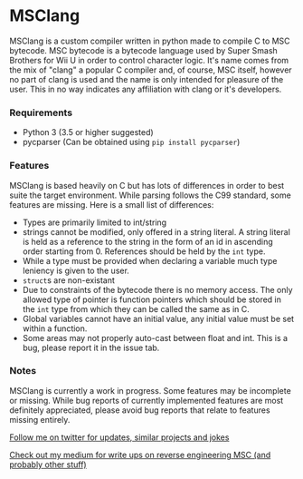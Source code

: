 # MSClang

MSClang is a custom compiler written in python made to compile C to MSC bytecode. MSC bytecode is a bytecode language used by Super Smash Brothers for Wii U in order to control character logic. It's name comes from the mix of "clang" a popular C compiler and, of course, MSC itself, however no part of clang is used and the name is only intended for pleasure of the user. This in no way indicates any affiliation with clang or it's developers.

### Requirements

* Python 3 (3.5 or higher suggested)
* pycparser (Can be obtained using `pip install pycparser`)

### Features

MSClang is based heavily on C but has lots of differences in order to best suite the target environment. While parsing follows the C99 standard, some features are missing. Here is a small list of differences:

* Types are primarily limited to int/string
* strings cannot be modified, only offered in a string literal. A string literal is held as a reference to the string in the form of an id in ascending order starting from 0. References should be held by the `int` type.
* While a type must be provided when declaring a variable much type leniency is given to the user.  
* `struct`s are non-existant
* Due to constraints of the bytecode there is no memory access. The only allowed type of pointer is function pointers which should be stored in the `int` type from which they can be called the same as in C.
* Global variables cannot have an initial value, any initial value must be set within a function.
* Some areas may not properly auto-cast between float and int. This is a bug, please report it in the issue tab.

### Notes

MSClang is currently a work in progress. Some features may be incomplete or missing. While bug reports of currently implemented features are most definitely appreciated, please avoid bug reports that relate to features missing entirely. 

[Follow me on twitter for updates, similar projects and jokes](https://twitter.com/jam1garner)

[Check out my medium for write ups on reverse engineering MSC (and probably other stuff)](https://medium.com/@jam1garner)
